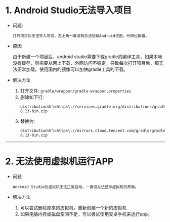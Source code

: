 # 1. Android Studio无法导入项目

* 问题: 

    ```
    打开项目后无法导入项目，左上角一直没有办法加载Android试图，代码也报错。
    ```

* 原因

    由于新建一个项目后，android studio需要下载gradle的编译工具，如果本地没有缓存，则需要从网上下载，外网访问不稳定，导致每次打开项目后，都无法正常加载。使用国内的镜像可以加快gradle工具的下载。

* 解决方法

    1. 打开文件: `gradle/wrapper/gradle-wrapper.properties`
    2. 删除如下行: 
        ```
        distributionUrl=https\://services.gradle.org/distributions/gradle-8.13-bin.zip
        ```
    3. 替换为:
        ```
        distributionUrl=https\://mirrors.cloud.tencent.com/gradle/gradle-8.13-bin.zip
        ```

---

# 2. 无法使用虚拟机运行APP

* 问题

    ```
    Android Studio的虚拟机无法正常启动，一直没办法显示虚拟机的界面。
    ```

* 解决方法

    1. 可以尝试删除原来的虚拟机，重新创建一个新的虚拟机
    2. 如果电脑内存或磁盘空间不足，可以尝试使用安卓手机来运行app。